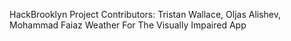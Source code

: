 HackBrooklyn Project
Contributors: Tristan Wallace, Oljas Alishev, Mohammad Faiaz
Weather For The Visually Impaired App

